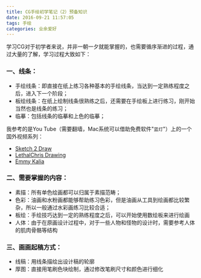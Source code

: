 ```yaml
---
title: CG手绘初学笔记（2）预备知识
date: 2016-09-21 11:57:05
tags: 手绘
categories: 业余爱好
---
```


学习CG对于初学者来说，并非一朝一夕就能掌握的，也需要循序渐进的过程，通过大量的了解，学习过程大致如下：

### 一、线条：
- 手绘线条：即直接在纸上练习各种基本的手绘线条，当达到一定熟练程度之后，进入下一个阶段；
- 板绘线条：在纸上绘制线条很熟练之后，还需要在手绘板上进行练习，刚开始当然也是线条的练习；
- 临摹：包括线条的临摹和上色的临摹；

<!--more-->

我参考的是You Tube（需要翻墙，Mac系统可以借助免费软件"``蓝灯``"）上的一个国外视频系列：

- [Sketch 2 Draw](https://www.youtube.com/user/JSolorzanoArts1/videos?shelf_id=4&sort=dd&view=0)
- [LethalChris Drawing](https://www.youtube.com/channel/UCzM8cfTU666_-aFNulLEx2Q)
- [Emmy Kalia](https://www.youtube.com/channel/UCXyk40gJRzA9WJ27UA1xlgQ)

### 二、需要掌握的内容：
- 素描：所有单色绘画都可以归属于素描范畴；
- 色彩：油画和水粉画都能够帮助练习色彩，但是油画从工具到绘画都比较繁杂，所以一般通过水彩画练习比较合适；
- 板绘：手绘技巧达到一定的熟练程度之后，可以开始使用数绘板来进行绘画
- 人体：由于在原画设计过程中，对于一些人物和怪物的设计时，需要参考人体的肌肉骨骼等结构

### 三、画画起稿方式：
- 线稿：用线条描绘出设计稿的轮廓
- 厚图：直接用笔刷色块绘制，通过修改笔刷尺寸和颜色进行细化
